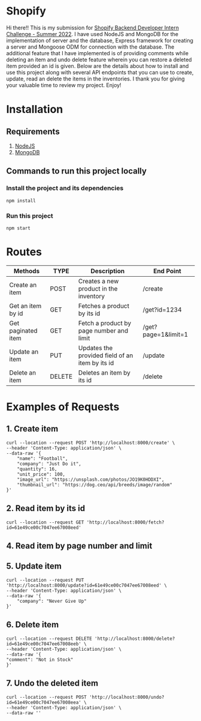 
# Shopify
Hi there!! This is my submission for [Shopify Backend Developer Intern Challenge - Summer 2022](https://docs.google.com/document/d/1z9LZ_kZBUbg-O2MhZVVSqTmvDko5IJWHtuFmIu_Xg1A/edit). I have used NodeJS and MongoDB for the implementation of server and the database, Express framework for creating a server and Mongoose ODM for connection with the database. The additional feature that I have implemented is of providing comments while deleting an item and undo delete feature wherein you can restore a deleted item provided an id is given. Below are the details about how to install and use this project along with several API endpoints that you can use to create, update, read an delete the items in the inventories. I thank you for giving your valuable time to review my project. Enjoy!

# Installation
## Requirements
1. [NodeJS](https://nodejs.org/en/download/)
2. [MongoDB](https://docs.mongodb.com/manual/installation/)

## Commands to run this project locally

### Install the project and its dependencies
`npm install`

### Run this project
`npm start`

# Routes

| Methods |TYPE| Description   | End Point   |  
| ----------- | ----------- |  ----------- | ----------- |
| Create an item          | POST       |  Creates a new product in the inventory      |  /create      |
| Get an item by id          | GET       |  Fetches a product by its id      |  /get?id=1234      |  
| Get paginated item          | GET        |  Fetch a product by page number and limit      |/get?page=1&limit=1 |
| Update an item         | PUT        |  Updates the provided field of an item by its id     | /update |
| Delete an item       | DELETE        |  Deletes an item by its id      |/delete |

# Examples of Requests

## 1. Create item
	curl --location --request POST 'http://localhost:8000/create' \ 
	--header 'Content-Type: application/json' \ 
	--data-raw '{
		"name": "Football",
		"company": "Just Do it",
		"quantity": 16,
		"unit_price": 100,
		"image_url": "https://unsplash.com/photos/JO19K0HDDXI",
		"thumbnail_url": "https://dog.ceo/api/breeds/image/random"
	}'
	
	
## 2. Read item by its id
	curl --location --request GET 'http://localhost:8000/fetch?id=61e49ce00c7047ee67008eed'
	

## 4. Read item by page number and limit
## 5. Update item
	curl --location --request PUT
	'http://localhost:8000/update?id=61e49ce00c7047ee67008eed' \ 
	--header 'Content-Type: application/json' \
	--data-raw '{
		"company": "Never Give Up"
	}'
	
## 6. Delete item
	curl --location --request DELETE 'http://localhost:8000/delete?id=61e49ce00c7047ee67008eeb' \
	--header 'Content-Type: application/json' \
	--data-raw '{
	"comment": "Not in Stock"
	}'
	
## 7. Undo the deleted item
	curl --location --request POST 'http://localhost:8000/undo?id=61e49ce00c7047ee67008eea' \
	--header 'Content-Type: application/json' \
	--data-raw ''
	
